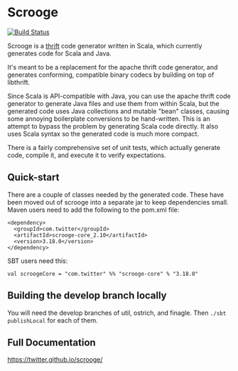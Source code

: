 # Scrooge
[![Build Status](https://secure.travis-ci.org/twitter/scrooge.png?branch=master)](https://travis-ci.org/twitter/scrooge)

Scrooge is a [thrift](https://thrift.apache.org/) code generator written in
Scala, which currently generates code for Scala and Java.

It's meant to be a replacement for the apache thrift code generator, and
generates conforming, compatible binary codecs by building on top of
libthrift.

Since Scala is API-compatible with Java, you can use the apache thrift code
generator to generate Java files and use them from within Scala, but the
generated code uses Java collections and mutable "bean" classes, causing some
annoying boilerplate conversions to be hand-written. This is an attempt to
bypass the problem by generating Scala code directly. It also uses Scala
syntax so the generated code is much more compact.

There is a fairly comprehensive set of unit tests, which actually generate
code, compile it, and execute it to verify expectations.

## Quick-start

There are a couple of classes needed by the generated code. These have been
moved out of scrooge into a separate jar to keep dependencies small.
Maven users need to add the following to the pom.xml file:

    <dependency>
      <groupId>com.twitter</groupId>
      <artifactId>scrooge-core_2.10</artifactId>
      <version>3.18.0</version>
    </dependency>

SBT users need this:

    val scroogeCore = "com.twitter" %% "scrooge-core" % "3.18.0"

## Building the develop branch locally

You will need the develop branches of util, ostrich, and finagle.
Then `./sbt publishLocal` for each of them.

## Full Documentation

<https://twitter.github.io/scrooge/>
